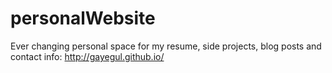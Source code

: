 # personalWebsite

Ever changing personal space for my resume, side projects, blog posts and contact info: http://gayegul.github.io/
